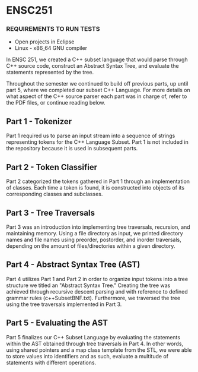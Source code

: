 # ENSC251
### REQUIREMENTS TO RUN TESTS

* Open projects in Eclipse
* Linux - x86_64 GNU compiler

In ENSC 251, we created a C++ subset language that would parse through C++ source code, construct an Abstract Syntax Tree, and evaluate the statements represented by the tree. 

Throughout the semester we continued to build off previous parts, up until part 5, where we completed our subset C++ Language.
For more details on what aspect of the C++ source parser each part was in charge of, refer to the PDF files, or continue reading below.



## Part 1 - Tokenizer
Part 1 required us to parse an input stream into a sequence of strings representing tokens for the C++ Language Subset. 
Part 1 is not included in the repository because it is used in subsequent parts.

## Part 2 - Token Classifier
Part 2 categorized the tokens gathered in Part 1 through an implementation of classes. Each time a token is found, it is constructed into objects of its corresponding classes and subclasses.

## Part 3 - Tree Traversals
Part 3 was an introduction into implementing tree traversals, recursion, and maintaining memory. Using a file directory as input, we printed directory names and file names using preorder, postorder, and inorder traversals, depending on the amount of files/directories within a given directory.

## Part 4 - Abstract Syntax Tree (AST)
Part 4 utilizes Part 1 and Part 2 in order to organize input tokens into a tree structure we titled an "Abstract Syntax Tree." Creating the tree was achieved through recursive descent parsing and with reference to defined grammar rules (c++SubsetBNF.txt). Furthermore, we traversed the tree using the tree traversals implemented in Part 3.

## Part 5 - Evaluating the AST
Part 5 finalizes our C++ Subset Language by evaluating the statements within the AST obtained through tree traversals in Part 4. In other words, using shared pointers and a map class template from the STL, we were able to store values into identifiers and as such, evaluate a multitude of statements with different operations.

